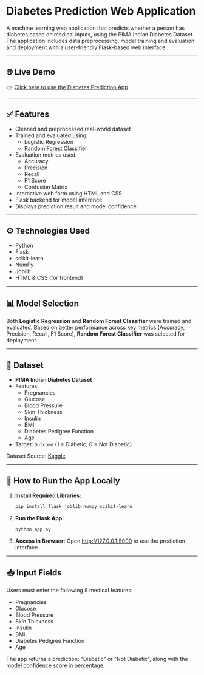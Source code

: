 # Diabetes Prediction Web Application

A machine learning web application that predicts whether a person has diabetes based on medical inputs, using the PIMA Indian Diabetes Dataset. The application includes data preprocessing, model training and evaluation and deployment with a user-friendly Flask-based web interface.

---

## 🌐 Live Demo

👉 [Click here to use the Diabetes Prediction App](https://diabetes-prediction-web-app-ydqt.onrender.com/)

---


## ✅ Features

- Cleaned and preprocessed real-world dataset  
- Trained and evaluated using:
  - Logistic Regression
  - Random Forest Classifier  
- Evaluation metrics used:
  - Accuracy  
  - Precision  
  - Recall  
  - F1 Score  
  - Confusion Matrix  
- Interactive web form using HTML and CSS  
- Flask backend for model inference  
- Displays prediction result and model confidence  

---

## ⚙️ Technologies Used

- Python  
- Flask  
- scikit-learn  
- NumPy  
- Joblib  
- HTML & CSS (for frontend)

---

## 📊 Model Selection

Both **Logistic Regression** and **Random Forest Classifier** were trained and evaluated. Based on better performance across key metrics (Accuracy, Precision, Recall, F1 Score), **Random Forest Classifier** was selected for deployment.

---

## 🧪 Dataset

- **PIMA Indian Diabetes Dataset**  
- Features:
  - Pregnancies  
  - Glucose  
  - Blood Pressure  
  - Skin Thickness  
  - Insulin  
  - BMI  
  - Diabetes Pedigree Function  
  - Age  
- Target: `Outcome` (1 = Diabetic, 0 = Not Diabetic)

Dataset Source: [Kaggle](https://www.kaggle.com/datasets/uciml/pima-indians-diabetes-database)

---

## 🚀 How to Run the App Locally

1. **Install Required Libraries:**

   ```bash
   pip install flask joblib numpy scikit-learn
   ```
   
2. **Run the Flask App:**

   ```bash
   python app.py
   ```

3. **Access in Browser:**
Open http://127.0.0.1:5000 to use the prediction interface.

---

## 📥 Input Fields

Users must enter the following 8 medical features:

- Pregnancies
- Glucose
- Blood Pressure
- Skin Thickness
- Insulin
- BMI
- Diabetes Pedigree Function
- Age

The app returns a prediction: "Diabetic" or "Not Diabetic", along with the model confidence score in percentage.
